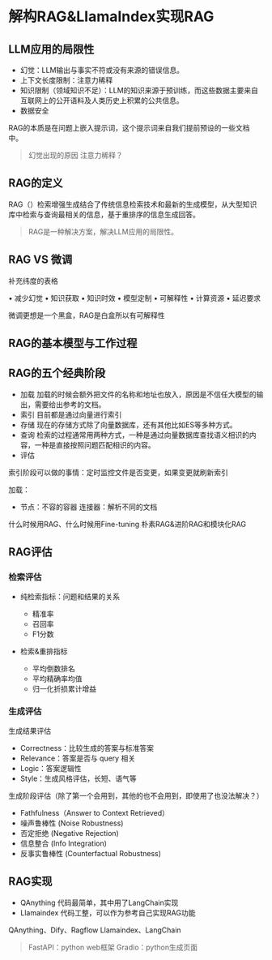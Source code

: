 # 解构RAG&LIamaIndex实现RAG

## LLM应用的局限性

* 幻觉：LLM输出与事实不符或没有来源的错误信息。
* 上下文长度限制：注意力稀释
* 知识限制（领域知识不足）：LLM的知识来源于预训练，而这些数据主要来自互联网上的公开语料及人类历史上积累的公共信息。
* 数据安全

RAG的本质是在问题上嵌入提示词，这个提示词来自我们提前预设的一些文档中。

> 幻觉出现的原因
> 注意力稀释？

## RAG的定义

RAG（）检索增强生成结合了传统信息检索技术和最新的生成模型，从大型知识库中检索与查询最相关的信息，基于重排序的信息生成回答。

> RAG是一种解决方案，解决LLM应用的局限性。

## RAG VS 微调

补充纬度的表格

• 减少幻觉
• 知识获取
• 知识时效
• 模型定制
• 可解释性
• 计算资源
• 延迟要求

微调更想是一个黑盒，RAG是白盒所以有可解释性

## RAG的基本模型与工作过程

## RAG的五个经典阶段

* 加载
  加载的时候会额外把文件的名称和地址也放入，原因是不信任大模型的输出，需要给出参考的文档。
* 索引
  目前都是通过向量进行索引
* 存储
  现在的存储方式除了向量数据库，还有其他比如ES等多种方式。
* 查询
  检索的过程通常用两种方式，一种是通过向量数据库查找语义相识的内容，一种是直接按照问题匹配相识的内容。
* 评估

索引阶段可以做的事情：定时监控文件是否变更，如果变更就刷新索引

加载：
* 节点：不容的容器
连接器：解析不同的文档

什么时候用RAG、什么时候用Fine-tuning
朴素RAG&进阶RAG和模块化RAG

## RAG评估

### 检索评估

* 纯检索指标：问题和结果的关系
  * 精准率
  * 召回率
  * F1分数

* 检索&重排指标
  * 平均倒数排名
  * 平均精确率均值
  * 归一化折损累计增益

### 生成评估

生成结果评估
- Correctness：比较生成的答案与标准答案
- Relevance：答案是否与 query 相关
- Logic：答案逻辑性
- Style：生成风格评估，长短、语气等

生成阶段评估（除了第一个会用到，其他的也不会用到，即使用了也没法解决？）
- Fathfulness（Answer to Context Retrieved）
- 噪声鲁棒性 (Noise Robustness) 
- 否定拒绝 (Negative Rejection)
- 信息整合 (Info Integration) 
- 反事实鲁棒性 (Counterfactual Robustness)

## RAG实现

* QAnything 代码最简单，其中用了LangChain实现
* Llamaindex 代码工整，可以作为参考自己实现RAG功能

QAnything、Dify、Ragflow
Llamaindex、LangChain

> FastAPI：python web框架
> Gradio：python生成页面